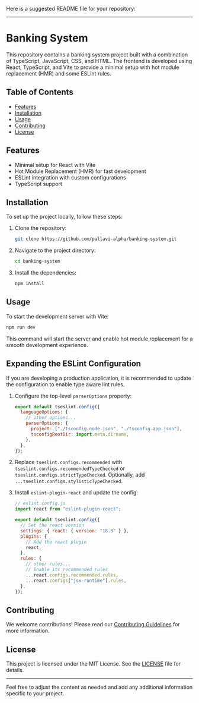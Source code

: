 Here is a suggested README file for your repository:

---

# Banking System

This repository contains a banking system project built with a combination of TypeScript, JavaScript, CSS, and HTML. The frontend is developed using React, TypeScript, and Vite to provide a minimal setup with hot module replacement (HMR) and some ESLint rules.

## Table of Contents

- [Features](#features)
- [Installation](#installation)
- [Usage](#usage)
- [Contributing](#contributing)
- [License](#license)

## Features

- Minimal setup for React with Vite
- Hot Module Replacement (HMR) for fast development
- ESLint integration with custom configurations
- TypeScript support

## Installation

To set up the project locally, follow these steps:

1. Clone the repository:

   ```bash
   git clone https://github.com/pallavi-alpha/banking-system.git
   ```

2. Navigate to the project directory:

   ```bash
   cd banking-system
   ```

3. Install the dependencies:

   ```bash
   npm install
   ```

## Usage

To start the development server with Vite:

```bash
npm run dev
```

This command will start the server and enable hot module replacement for a smooth development experience.

## Expanding the ESLint Configuration

If you are developing a production application, it is recommended to update the configuration to enable type aware lint rules.

1. Configure the top-level `parserOptions` property:

   ```js
   export default tseslint.config({
     languageOptions: {
       // other options...
       parserOptions: {
         project: ["./tsconfig.node.json", "./tsconfig.app.json"],
         tsconfigRootDir: import.meta.dirname,
       },
     },
   });
   ```

2. Replace `tseslint.configs.recommended` with `tseslint.configs.recommendedTypeChecked` or `tseslint.configs.strictTypeChecked`. Optionally, add `...tseslint.configs.stylisticTypeChecked`.

3. Install `eslint-plugin-react` and update the config:

   ```js
   // eslint.config.js
   import react from "eslint-plugin-react";

   export default tseslint.config({
     // Set the react version
     settings: { react: { version: "18.3" } },
     plugins: {
       // Add the react plugin
       react,
     },
     rules: {
       // other rules...
       // Enable its recommended rules
       ...react.configs.recommended.rules,
       ...react.configs["jsx-runtime"].rules,
     },
   });
   ```

## Contributing

We welcome contributions! Please read our [Contributing Guidelines](CONTRIBUTING.md) for more information.

## License

This project is licensed under the MIT License. See the [LICENSE](LICENSE) file for details.

---

Feel free to adjust the content as needed and add any additional information specific to your project.
